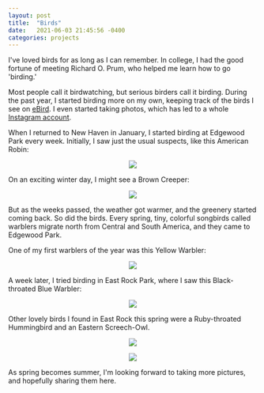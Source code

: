 ```yaml
---
layout: post
title:  "Birds"
date:   2021-06-03 21:45:56 -0400
categories: projects
---
```


I've loved birds for as long as I can remember. In college, I had the good fortune of meeting Richard O. Prum, who helped me learn how to go 'birding.'

Most people call it birdwatching, but serious birders call it birding. During the past year, I started birding more on my own, keeping track of the birds I see on [eBird](ebird.org). I even started taking photos, which has led to a whole [Instagram account](https://www.instagram.com/krishlovesbirds/).

When I returned to New Haven in January, I started birding at Edgewood Park every week. Initially, I saw just the usual suspects, like this American Robin: 

<p align="center">
  <img src="/media/amro.jpg">
</p>

On an exciting winter day, I might see a Brown Creeper:

<p align="center">
  <img src="/media/brcr.jpg">
</p>

But as the weeks passed, the weather got warmer, and the greenery started coming back. So did the birds. Every spring, tiny, colorful songbirds called warblers migrate north from Central and South America, and they came to Edgewood Park.

One of my first warblers of the year was this Yellow Warbler: 

<p align="center">
  <img src="/media/yewa.jpg">
</p>

A week later, I tried birding in East Rock Park, where I saw this Black-throated Blue Warbler: 

<p align="center">
  <img src="/media/blthbl.jpg">
</p>

Other lovely birds I found in East Rock this spring were a Ruby-throated Hummingbird and an Eastern Screech-Owl.

<p align="center">
  <img src="/media/ruthhu.jpg">
</p>

<p align="center">
  <img src="/media/eascow.jpg">
</p>

As spring becomes summer, I'm looking forward to taking more pictures, and hopefully sharing them here.
